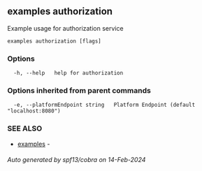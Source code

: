 ## examples authorization

Example usage for authorization service

```
examples authorization [flags]
```

### Options

```
  -h, --help   help for authorization
```

### Options inherited from parent commands

```
  -e, --platformEndpoint string   Platform Endpoint (default "localhost:8080")
```

### SEE ALSO

* [examples](examples.md)	 - 

###### Auto generated by spf13/cobra on 14-Feb-2024

